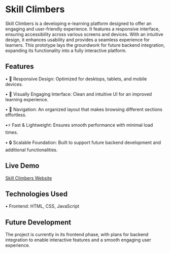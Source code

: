 # Skill Climbers
Skill Climbers is a developing e-learning platform designed to offer an engaging and user-friendly experience. It features a responsive interface, ensuring accessibility across various screens and devices. With an intuitive design, it enhances usability and provides a seamless experience for learners. This prototype lays the groundwork for future backend integration, expanding its functionality into a fully interactive platform.

## Features
• 📱 Responsive Design: Optimized for desktops, tablets, and mobile devices.

• 🎨 Visually Engaging Interface: Clean and intuitive UI for an improved learning experience.

• 🔎 Navigation: An organized layout that makes browsing different sections effortless.

•⚡ Fast & Lightweight: Ensures smooth performance with minimal load times.

• 🔒 Scalable Foundation: Built to support future backend development and additional functionalities.

## Live Demo
[Skill Climbers Website](https://skillclimbers.netlify.app)

## Technologies Used
• Frontend: HTML, CSS, JavaScript

## Future Development
The project is currently in its frontend phase, with plans for backend integration to enable interactive features and a smooth engaging user experience.


